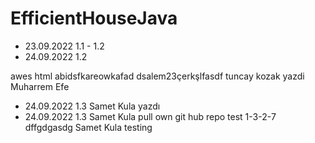 ﻿# EfficientHouseJava
* 23.09.2022 1.1 - 1.2 
* 24.09.2022 1.2 


awes
html abidsfkareowkafad
dsalem23çerkşlfasdf
tuncay kozak yazdi
Muharrem Efe
* 24.09.2022 1.3 Samet Kula yazdı
* 24.09.2022 1.3 Samet Kula pull own git hub repo test
1-3-2-7
dffgdgasdg Samet Kula testing
